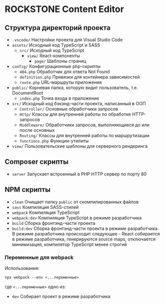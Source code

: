 # ROCKSTONE Content Editor

## Структура директорий проекта
- `.vscode/` Настройки проекта для Visual Studio Code
- `assets/` Исходный код TypeScript и SASS
	- `src/` Исходный код TypeScript
		- `view/` React-компоненты
			- `page/` Шаблоны страниц
- `config/` Конфигурационные php-скрипты
	- `404.php` Обработчик для ответа Not Found
	- `definition.php` Привязки для контейнера зависимостей
	- `route.php` URL-маршруты приложения
- `public/` Корневая папка, которую видит пользователь, т.е. DocumentRoot
	- `index.php` Точка входа в приложение
- `src/` Исходный код бэкэнд-части проекта, написанный в ООП
	- `Controller/` Основные обработчики запросов
	- `Http/` Классы для внутренней работы по обработке HTTP-запросов
	- `Middleware/` Обработчики запросов, выполняющиеся до или после основных
	- `Routing/` Классы для внутренней работы по маршрутизации
	- `functions.php` Функции-утилиты
- `view/` Пользовательские шаблоны для серверного рендеринга

## Composer скрипты
- `server` Запускает встроенный в PHP HTTP сервер по порту 80

## NPM скрипты
- `clean` Очищает папку `public` от скомпилированных файлов
- `sass` Компиляция SASS-стилей
- `webpack` Компиляция TypeScript
- `webpack:dev` Компиляция TypeScript в режиме разработчика
- `build` Сборка фронтэнд-части проекта
- `build:dev` Сборка фронтэнд-части проекта в режиме разработчика. В режиме разработчика происходит следующее - React собирается в режиме разработчика, генерируются source maps, отключается минимизация, компилятор TypeScript менее строгий

### Переменные для webpack
Использование:
```
npx webpack --env <...переменные>
```
где `<...переменные>` одно из:
- `dev` Собирает проект в режиме разработчика
